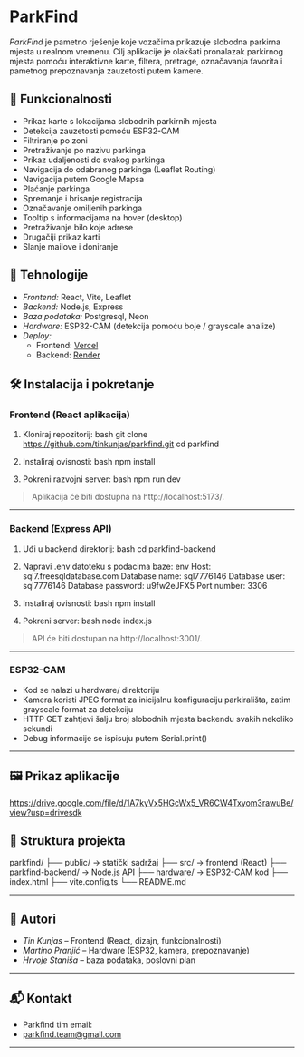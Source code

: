 # ParkFind

*ParkFind* je pametno rješenje koje vozačima prikazuje slobodna parkirna mjesta u realnom vremenu. Cilj aplikacije je olakšati pronalazak parkirnog mjesta pomoću interaktivne karte, filtera, pretrage, označavanja favorita i pametnog prepoznavanja zauzetosti putem kamere.

## 🚀 Funkcionalnosti

- Prikaz karte s lokacijama slobodnih parkirnih mjesta
- Detekcija zauzetosti pomoću ESP32-CAM
- Filtriranje po zoni
- Pretraživanje po nazivu parkinga
- Prikaz udaljenosti do svakog parkinga
- Navigacija do odabranog parkinga (Leaflet Routing)
- Navigacija putem Google Mapsa
- Plaćanje parkinga
- Spremanje i brisanje registracija
- Označavanje omiljenih parkinga
- Tooltip s informacijama na hover (desktop)
- Pretraživanje bilo koje adrese
- Drugačiji prikaz karti
- Slanje mailove i doniranje

## 🔧 Tehnologije

- *Frontend:* React, Vite, Leaflet
- *Backend:* Node.js, Express
- *Baza podataka:* Postgresql, Neon
- *Hardware:* ESP32-CAM (detekcija pomoću boje / grayscale analize)
- *Deploy:* 
  - Frontend: [Vercel](https://vercel.com/)
  - Backend: [Render](https://render.com/)

## 🛠 Instalacija i pokretanje

### Frontend (React aplikacija)

1. Kloniraj repozitorij:
   bash
   git clone https://github.com/tinkunjas/parkfind.git
   cd parkfind
   

2. Instaliraj ovisnosti:
   bash
   npm install
   

3. Pokreni razvojni server:
   bash
   npm run dev
   

> Aplikacija će biti dostupna na http://localhost:5173/.

---

### Backend (Express API)

1. Uđi u backend direktorij:
   bash
   cd parkfind-backend
   

2. Napravi .env datoteku s podacima baze:
   env
   Host: sql7.freesqldatabase.com
   Database name: sql7776146
   Database user: sql7776146
   Database password: u9fw2eJFX5
   Port number: 3306
   

3. Instaliraj ovisnosti:
   bash
   npm install
   

4. Pokreni server:
   bash
   node index.js
   

> API će biti dostupan na http://localhost:3001/.

---

### ESP32-CAM

- Kod se nalazi u hardware/ direktoriju
- Kamera koristi JPEG format za inicijalnu konfiguraciju parkirališta, zatim grayscale format za detekciju
- HTTP GET zahtjevi šalju broj slobodnih mjesta backendu svakih nekoliko sekundi
- Debug informacije se ispisuju putem Serial.print()

---

## 🖼 Prikaz aplikacije

https://drive.google.com/file/d/1A7kyVx5HGcWx5_VR6CW4Txyom3rawuBe/view?usp=drivesdk

## 📁 Struktura projekta


parkfind/
├── public/             → statički sadržaj
├── src/                → frontend (React)
├── parkfind-backend/   → Node.js API
├── hardware/           → ESP32-CAM kod
├── index.html
├── vite.config.ts
└── README.md


---

## 👥 Autori

- *Tin Kunjas* – Frontend (React, dizajn, funkcionalnosti)
- *Martino Pranjić* – Hardware (ESP32, kamera, prepoznavanje)
- *Hrvoje Staniša* – baza podataka, poslovni plan

---

## 📬 Kontakt

- Parkfind tim email:
- parkfind.team@gmail.com

---